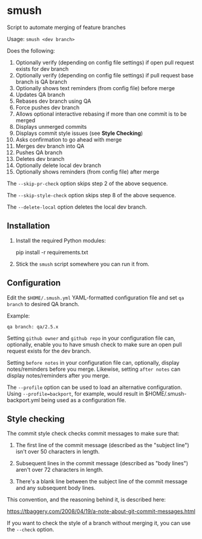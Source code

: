 smush
=====

Script to automate merging of feature branches

Usage: `smush <dev branch>`

Does the following:

1. Optionally verify (depending on config file settings) if open pull request exists for dev branch
2. Optionally verify (depending on config file settings) if pull request base branch is QA branch
3. Optionally shows text reminders (from config file) before merge
4. Updates QA branch
5. Rebases dev branch using QA
6. Force pushes dev branch
7. Allows optional interactive rebasing if more than one commit is to be merged
8. Displays unmerged commits
9. Displays commit style issues (see **Style Checking**)
10. Asks confirmation to go ahead with merge
11. Merges dev branch into QA
12. Pushes QA branch
13. Deletes dev branch
14. Optionally delete local dev branch
15. Optionally shows reminders (from config file) after merge

The `--skip-pr-check` option skips step 2 of the above sequence.

The `--skip-style-check` option skips step 8 of the above sequence.

The `--delete-local` option deletes the local dev branch.

Installation
------------

1. Install the required Python modules:

    pip install -r requirements.txt

2. Stick the `smush` script somewhere you can run it from.

Configuration
-------------

Edit the `$HOME/.smush.yml` YAML-formatted configuration file and set
`qa branch` to desired QA branch.

Example:

    qa branch: qa/2.5.x

Setting `github owner` and `github repo` in your configuration file can, optionally, enable you
to have smush check to make sure an open pull request exists for the dev branch.

Setting `before notes` in your configuration file can, optionally, display
notes/reminders before you merge. Likewise, setting `after notes` can display
notes/reminders after you merge.

The `--profile` option can be used to load an alternative configuration. Using
`--profile=backport`, for example, would result in $HOME/.smush-backport.yml being
used as a configuration file.

Style checking
--------------

The commit style check checks commit messages to make sure that:

1. The first line of the commit message (described as the "subject line") isn't
   over 50 characters in length.

2. Subsequent lines in the commit message (described as "body lines") aren't
   over 72 characters in length.

3. There's a blank line between the subject line of the commit message and any
   subsequent body lines.

This convention, and the reasoning behind it, is described here:

https://tbaggery.com/2008/04/19/a-note-about-git-commit-messages.html

If you want to check the style of a branch without merging it, you can use the
`--check` option.
